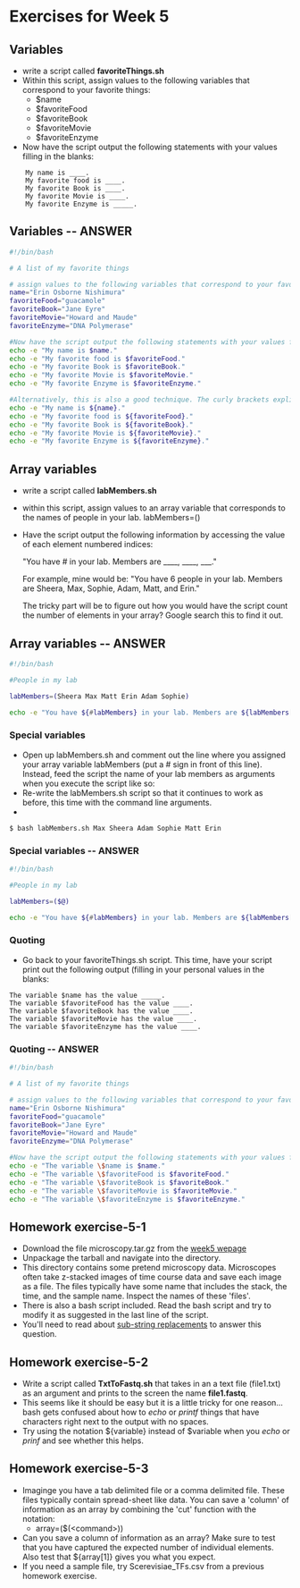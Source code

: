 # Exercises for Week 5


## Variables

+ write a script called **favoriteThings.sh**
+ Within this script, assign values to the following variables that correspond to your favorite things:
    + $name
    + $favoriteFood
    + $favoriteBook
    + $favoriteMovie
    + $favoriteEnzyme
+ Now have the script output the following statements with your values filling in the blanks:


```
    My name is ____.
    My favorite food is ____.
    My favorite Book is ____.
    My favorite Movie is ____.
    My favorite Enzyme is _____.
```


## Variables -- ANSWER

```bash
#!/bin/bash

# A list of my favorite things

# assign values to the following variables that correspond to your favorite things
name="Erin Osborne Nishimura"
favoriteFood="guacamole"
favoriteBook="Jane Eyre"
favoriteMovie="Howard and Maude"
favoriteEnzyme="DNA Polymerase"

#Now have the script output the following statements with your values filling in the blanks:
echo -e "My name is $name."
echo -e "My favorite food is $favoriteFood."
echo -e "My favorite Book is $favoriteBook."
echo -e "My favorite Movie is $favoriteMovie."
echo -e "My favorite Enzyme is $favoriteEnzyme."

#Alternatively, this is also a good technique. The curly brackets explicitly put your variable names in parentheses and avoid confusion with any of the surrounding text.
echo -e "My name is ${name}."
echo -e "My favorite food is ${favoriteFood}."
echo -e "My favorite Book is ${favoriteBook}."
echo -e "My favorite Movie is ${favoriteMovie}."
echo -e "My favorite Enzyme is ${favoriteEnzyme}."
```

## Array variables
+ write a script called **labMembers.sh**
+ within this script, assign values to an array variable that corresponds to the names of people in your lab. 
  labMembers=()
+ Have the script output the following information by accessing the value of each element numbered indices:

  "You have # in your lab. Members are ____, ____, ___."
  
  For example, mine would be: "You have 6 people in your lab. Members are Sheera, Max, Sophie, Adam, Matt, and Erin."
  
  The tricky part will be to figure out how you would have the script count the number of elements in your array? Google search this to find it out.
  
## Array variables -- ANSWER

```bash
#!/bin/bash

#People in my lab

labMembers=(Sheera Max Matt Erin Adam Sophie)

echo -e "You have ${#labMembers} in your lab. Members are ${labMembers[@]}."
```

### Special variables

+ Open up labMembers.sh and comment out the line where you assigned your array variable labMembers (put a # sign in front of this line). Instead, feed the script the name of your lab members as arguments when you execute the script like so:
+ Re-write the labMembers.sh script so that it continues to work as before, this time with the command line arguments.
+ 
```
$ bash labMembers.sh Max Sheera Adam Sophie Matt Erin
```

### Special variables -- ANSWER

```bash
#!/bin/bash

#People in my lab

labMembers=($@)

echo -e "You have ${#labMembers} in your lab. Members are ${labMembers[@]}."
```



### Quoting

+ Go back to your favoriteThings.sh script. This time, have your script print out the following output (filling in your personal values in the blanks:

```
The variable $name has the value _____.
The variable $favoriteFood has the value ____.
The variable $favoriteBook has the value ____.
The variable $favoriteMovie has the value ____.
The variable $favoriteEnzyme has the value ____.
```

### Quoting -- ANSWER

```bash
#!/bin/bash

# A list of my favorite things

# assign values to the following variables that correspond to your favorite things
name="Erin Osborne Nishimura"
favoriteFood="guacamole"
favoriteBook="Jane Eyre"
favoriteMovie="Howard and Maude"
favoriteEnzyme="DNA Polymerase"

#Now have the script output the following statements with your values filling in the blanks:
echo -e "The variable \$name is $name."
echo -e "The variable \$favoriteFood is $favoriteFood."
echo -e "The variable \$favoriteBook is $favoriteBook."
echo -e "The variable \$favoriteMovie is $favoriteMovie."
echo -e "The variable \$favoriteEnzyme is $favoriteEnzyme."
```

## Homework exercise-5-1

+ Download the file microscopy.tar.gz from the [week5 wepage](http://onish.web.unc.edu/week5)
+ Unpackage the tarball and navigate into the directory.
+ This directory contains some pretend microscopy data. Microscopes often take z-stacked images of time course data and save each image as a file. The files typically have some name that includes the stack, the time, and the sample name. Inspect the names of these 'files'.
+ There is also a bash script included. Read the bash script and try to modify it as suggested in the last line of the script.
+ You'll need to read about [sub-string replacements](https://github.com/erinosb/bash_notes/blob/master/01_intro_bash_variables.md#substring-replacement) to answer this question.

## Homework exercise-5-2
+ Write a script called **TxtToFastq.sh** that takes in an a text file (file1.txt) as an argument and prints to the screen the name **file1.fastq**.
+ This seems like it should be easy but it is a little tricky for one reason... bash gets confused about how to *echo* or *printf* things that have characters right next to the output with no spaces.
+ Try using the notation ${variable} instead of $variable when you *echo* or *prinf* and see whether this helps.

## Homework exercise-5-3
+ Imaginge you have a tab delimited file or a comma delimited file. These files typically contain spread-sheet like data. You can save a 'column' of information as an array by combining the 'cut' function with the notation:
    + array=($(\<command\>))
+ Can you save a column of information as an array? Make sure to test that you have captured the expected number of individual elements. Also test that ${array[1]} gives you what you expect. 
+ If you need a sample file, try Scerevisiae_TFs.csv from a previous homework exercise.



  



